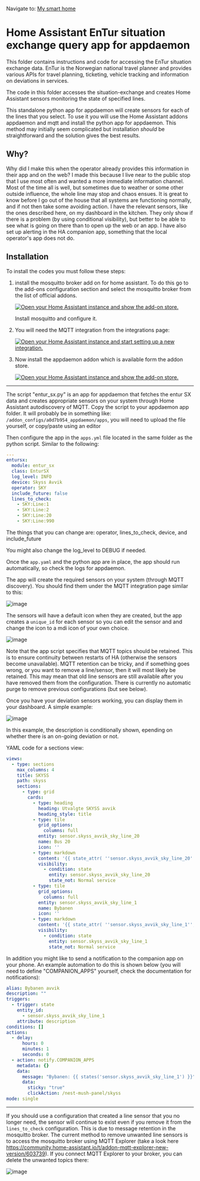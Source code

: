 Navigate to: [My smart home](../..)

# Home Assistant EnTur situation exchange query app for appdaemon

This folder contains instructions and code for accessing the EnTur situation exchange data. EnTur is the Norwegian
national travel planner and provides various APIs for travel planning, ticketing, vehicle tracking and 
information on deviations in services.

The code in this folder accesses the situation-exchange and creates Home Assistant sensors monitoring the state of specified lines.

This standalone python app for appdaemon will create sensors for each of the lines that you select. 
To use it you will use the Home Assistant addons appdaemon and mqtt and install the python app
for appdaemon. This method may initially seem 
complicated but installation *should* be straightforward and the solution gives the best results.

## Why?

Why did I make this when the operator already provides this information in their app and on the web? I made this 
because I live near to the public stop that I use most often and wanted a more immediate information channel. Most of the time all is well, but sometimes
due to weather or some other outside influence, the whole line may stop and chaos ensues. It is great to 
know before I go out of the house that all systems are functioning normally, and if not then take some
avoiding action. I have the relevant sensors, like the ones described here, on my dashboard in the kitchen. They only show if there is
a problem (by using conditional visibility), but better to be able to see what is going on there than to open up the web or an app. 
I have also set up alerting in the HA companion app, something that 
the local operator's app does not do.

## Installation

To install the codes you must follow these steps:

1. install the mosquitto broker add on for home assistant. To do this go to the add-ons configuration section and select the mosquitto broker from the list of official addons.

   [![Open your Home Assistant instance and show the add-on store.](https://my.home-assistant.io/badges/supervisor_store.svg)](https://my.home-assistant.io/redirect/supervisor_store/)

   Install mosquitto and configure it.

1. You will need the MQTT integration from the integrations page:
   
   [![Open your Home Assistant instance and start setting up a new integration.](https://my.home-assistant.io/badges/config_flow_start.svg)](https://my.home-assistant.io/redirect/config_flow_start/?domain=mqtt)

1. Now install the appdaemon addon which is available form the addon store.

   [![Open your Home Assistant instance and show the add-on store.](https://my.home-assistant.io/badges/supervisor_store.svg)](https://my.home-assistant.io/redirect/supervisor_store/)

-----------------------------
The script "entur_sx.py" is an app for appdaemon that fetches the entur SX data and creates appropriate sensors on your system through Home Assistant  autodiscovery of MQTT.
Copy the script to your appdaemon app folder. It will probably be in something like: ```/addon_configs/a0d7b954_appdaemon/apps```, you will need 
to upload the file yourself, or copy/paste using an editor

Then configure the app in the ```apps.yml``` file located in the same folder as the python script. Similar to the following:

```yaml
---
entursx:
  module: entur_sx
  class: EnturSX
  log_level: INFO
  device: Skyss Avvik
  operator: SKY
  include_future: false
  lines_to_check:
    - SKY:Line:1
    - SKY:Line:2
    - SKY:Line:20
    - SKY:Line:990
```

The things that you can change are: operator, lines_to_check, device, and include_future

You might also change the log_level to DEBUG if needed.

Once the ```app.yaml``` and the python app are in place, the app should run automatically, so check the logs for appdaemon.

The app will create the required sensors on your system (through MQTT discovery). You should find them
under the MQTT integration page similar to this:

![image](https://github.com/user-attachments/assets/356eb486-38de-40bd-ab11-5d9eb3e1dea0)

The sensors will have a default icon when they are created, but the app creates a ```unique_id``` for each sensor so you can edit the sensor and and change the icon to a mdi icon of your own choice.

![image](https://github.com/user-attachments/assets/0efaaf32-0b02-4702-9eec-f04c40e073d3)

Note that the app script specifies that MQTT topics should be retained. This is to ensure continuity between restarts
of HA (otherwise the sensors become unavailable). MQTT retention can be tricky, and if something goes wrong, or you want to remove a line/sensor, then 
it will most likely be retained. This may mean that old line sensors are still available after you have 
removed them from the configuration. There is currently no automatic purge to remove previous configurations (but see below).

Once you have your deviation sensors working, you can display them in your dashboard. A simple example:

![image](https://github.com/user-attachments/assets/27f9ddef-6c2a-4432-bdb1-5c0c280de0b7)

In this example, the description is conditionally shown, epending on whether there is an on-going deviation or not.

YAML code for a sections view:
```yaml
views:
  - type: sections
    max_columns: 4
    title: SKYSS
    path: skyss
    sections:
      - type: grid
        cards:
          - type: heading
            heading: Utvalgte SKYSS avvik
            heading_style: title
          - type: tile
            grid_options:
              columns: full
            entity: sensor.skyss_avvik_sky_line_20
            name: Bus 20
            icon: ''
          - type: markdown
            content: '{{ state_attr( ''sensor.skyss_avvik_sky_line_20'', ''description'') }}'
            visibility:
              - condition: state
                entity: sensor.skyss_avvik_sky_line_20
                state_not: Normal service
          - type: tile
            grid_options:
              columns: full
            entity: sensor.skyss_avvik_sky_line_1
            name: Bybanen
            icon: ''
          - type: markdown
            content: '{{ state_attr( ''sensor.skyss_avvik_sky_line_1'', ''description'') }}'
            visibility:
              - condition: state
                entity: sensor.skyss_avvik_sky_line_1
                state_not: Normal service
```

In addition you might like to send a notification to the companion app on your phone. An example 
automation to do this is shown below (you will need to define "COMPANION_APPS" yourself, check the documentation for notifications):

```yaml
alias: Bybanen avvik
description: ""
triggers:
  - trigger: state
    entity_id:
      - sensor.skyss_avvik_sky_line_1
    attribute: description
conditions: []
actions:
  - delay:
      hours: 0
      minutes: 1
      seconds: 0
  - action: notify.COMPANION_APPS
    metadata: {}
    data:
      message: "Bybanen: {{ states('sensor.skyss_avvik_sky_line_1') }}"
      data:
        sticky: "true"
        clickAction: /nest-mush-panel/skyss
mode: single
```
--------------------------------------------------------
If you should use a configuration that created a line sensor that you no longer need, the sensor will continue to exist even if you remove it from the ```lines_to_check``` configuration. This is due to
message retention in the mosquitto broker. The current method to remove unwanted line sensors is to access the mosquitto broker using MQTT Explorer (take a look here https://community.home-assistant.io/t/addon-mqtt-explorer-new-version/603739). If you connect MQTT Explorer to your broker, you can delete the unwanted topics there:

![image](https://github.com/user-attachments/assets/b0f9e176-149b-41f1-9038-f2b5f30b3bec)


